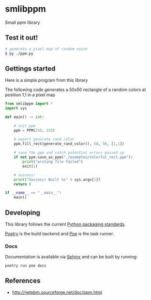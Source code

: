 # smlibppm
Small ppm library

## Test it out! 

```sh
# generate a pixel map of random noise
$ py ./ppm.py 
```

## Gettings started

Here is a simple program from this library

The following code generates a 50x50 rectangle of a random colors at position 1,1
in a pixel map
```python
from smlibppm import *
import sys

def main() -> int:

    # init ppm
    ppm = PPM(255, 255)

    # export generate rand color
    ppm.fill_rect(generate_rand_color(), 50, 50, [1,1])
    
    # save the ppm and catch potential errors passed up
    if not ppm.save_as_ppm("./examples/colorful_rect.ppm"):
        print("writing file failed")
        exit(1)

    # success!
    print("Success! Built %s" % sys.argv[1])
    return 0

if __name__ == "__main__":
    main()
```

## Developing
This library follows the current [Python packaging standards](https://packaging.python.org/en/latest/).

[Poetry](https://python-poetry.org) is the build backend and [Poe](https://github.com/nat-n/poethepoet) is the task runner.

### Docs
Documentation is available via [Sphinx](https://www.sphinx-doc.org/en/master/)
and can be built by running:
```shell
poetry run poe docs
```

## References 
- http://netpbm.sourceforge.net/doc/ppm.html
